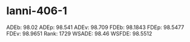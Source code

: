 # lanni-406-1

ADEb: 98.02
ADEp: 98.541
ADEv: 98.709
FDEb: 98.1843
FDEp: 98.5477
FDEv: 98.9651
Rank: 1729
WSADE: 98.46
WSFDE: 98.5512